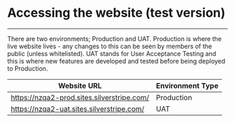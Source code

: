 # Accessing the website (test version)

---

There are two environments; Production and UAT. Production is where the live website lives - any changes to this can be
seen by members of the public (unless whitelisted). UAT stands for User Acceptance Testing and this is where new
features are developed and tested before being deployed to Production.

| Website URL | Environment Type |
| ------------------------------------------ | ---------- |
| https://nzqa2-prod.sites.silverstripe.com/ | Production |
| https://nzqa2-uat.sites.silverstripe.com/  | UAT        |
